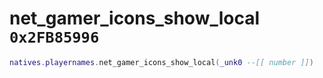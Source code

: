 # net_gamer_icons_show_local `0x2FB85996`

```lua
natives.playernames.net_gamer_icons_show_local(_unk0 --[[ number ]])
```